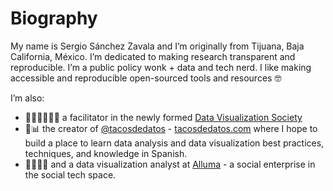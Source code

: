 
# Biography


My name is Sergio Sánchez Zavala and I’m originally from Tijuana, Baja
California, México. I’m dedicated to making research transparent and
reproducible. I’m a public policy wonk + data and tech nerd. I like making
accessible and reproducible open-sourced tools and resources 🤓

I’m also:

- 🧑🏼‍🎨🧑🏼‍🏫 a facilitator in the newly formed [Data Visualization Society](https://datavisualizationsociety.com/)
- 🌮📊 the creator of [@tacosdedatos](https://twitter.com/tacosdedatos/) - [tacosdedatos.com](https://tacosdedatos.com/)
where I hope to build a place to learn data analysis and data
visualization best practices, techniques, and knowledge in Spanish.
- 🧑🏼‍🔬🎨 and a data visualization analyst at [Alluma](https://alluma.org/) - a social
enterprise in the social tech space.
